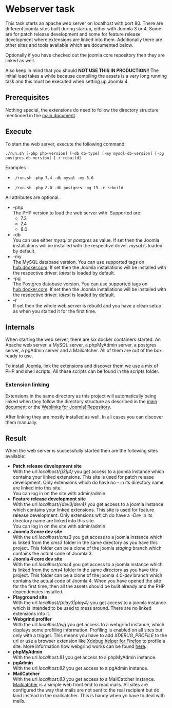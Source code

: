 # Webserver task
This task starts an apache web server on localhost with port 80. There are different joomla sites built during startup, either with Joomla 3 or 4. Some are for patch release development and some for feature release development where extensions are linked into them. Additionally there are other sites and tools available which are documented below.

Optionally if you have checked out the joomla core repository then they are linked as well.

Also keep in mind that you should **NOT USE THIS IN PRODUCTION**!! The initial load takes a while because compiling the assets is a very long running task and this must be executed when setting up Joomla 4.

## Prerequisites
Nothing special, the extensions do need to follow the directory structure mentioned in the [main document](..).

## Execute
To start the web server, execute the following command:

`./run.sh [-php php-version] [-db db-type] [-my mysql-db-version] [-pg postgres-db-version] [-r rebuild]`

Examples

- `./run.sh -php 7.4 -db mysql -my 5.6`

- `./run.sh -php 8.0 -db postgres -pg 13 -r rebuild`

All attributes are optional.

- -php  
  The PHP version to load the web server with. Supported are:  
  - 7.3
  - 7.4
  - 8.0
- -db  
  You can use either _mysql_ or _postgres_ as value. If set then the Joomla installations will be installed with the respective driver. _mysql_ is loaded by default.
- -my  
  The MySQL database version. You can use supported tags on [hub.docker.com](https://hub.docker.com/_/mysql). If set then the Joomla installations will be installed with the respective driver. _latest_ is loaded by default.
- -pg  
  The Postgres database version. You can use supported tags on [hub.docker.com](https://hub.docker.com/_/postgres). If set then the Joomla installations will be installed with the respective driver. _latest_ is loaded by default.
- -r  
  If set then the whole web server is rebuild and you have a clean setup as when you started it for the first time.

## Internals
When starting the web server, there are six docker containers started. An Apache web server, a MySQL server, a phpMyAdmin server, a postgres server, a pgAdmin server and a Mailcatcher. All of them are out of the box ready to use.

To install Joomla, link the extensions and discover them we use a mix of PHP and shell scripts. All these scripts can be found in the scripts folder.

### Extension linking
Extensions in the same directory as this project will automatically being linked when they follow the directory structure as described in the [main document](https://github.com/Digital-Peak/DPDocker#structure) or the [Weblinks for Joomla! Repository](https://github.com/joomla-extensions/weblinks). 

After linking they are mostly installed as well. In all cases you can discover them manually.

## Result
When the web server is successfully started then are the following sites available:

- **Patch release development site**  
With the url _localhost/{j3|j4}_ you get access to a joomla instance which contains your linked extensions. This site is used for patch release development. Only extensions which do have no _-_ in its directory name are linked into this site.  
You can log in on the site with admin/admin.
- **Feature release development site**  
With the url _localhost/{dev3|dev4}_ you get access to a joomla instance which contains your linked extensions. This site is used for feature release development. Only extensions which do have a _-Dev_ in its directory name are linked into this site.  
You can log in on the site with admin/admin.
- **Joomla 3 core dev site**  
With the url _localhost/cms3_ you get access to a joomla instance which is linked from the _cms3_ folder in the same directory as you have this project. This folder can be a clone of the joomla _staging_ branch which contains the actual code of Joomla 3.
- **Joomla 4 core dev site**  
With the url _localhost/cms4_ you get access to a joomla instance which is linked from the _cms4_ folder in the same directory as you have this project. This folder can be a clone of the joomla _4.0-dev_ branch which contains the actual code of Joomla 4. When you have opened the site for the first time, then all the assets should be built already and the PHP dependencies installed.
- **Playground site**  
With the url _localhost/{play3|play4}_ you get access to a joomla instance which is intended to be used to mess around. There are no linked extensions into it.
- **Webgrind profiler**  
With the url _localhost/wg_ you get access to a webgrind instance, which displays some profiling information. Profiling is enabled on all sites but only with a trigger. This means you have to add _XDEBUG_PROFILE_ to the url or use a browser extension like [Xdebug helper for Firefox](https://addons.mozilla.org/en-US/firefox/addon/xdebug-helper-for-firefox) to profile a site. More information how webgrind works can be found [here](https://github.com/jokkedk/webgrind).
- **phpMyAdmin**  
With the url _localhost:81_ you get access to a phpMyAdmin instance.
- **pgAdmin**  
With the url _localhost:82_ you get access to a pgAdmin instance.
- **MailCatcher**  
With the url _localhost:83_ you get access to a MailCatcher instance. [Mailcatcher](https://mailcatcher.me/) is a simple web front end to read mails. All sites are configured the way that mails are not sent to the real recipient but do land instead in the mailcatcher. This is handy when yo have to deal with mails.
